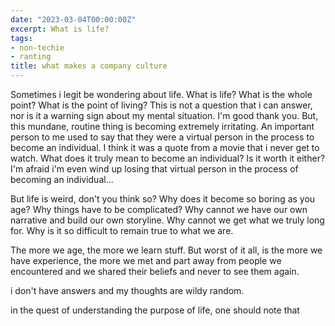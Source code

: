 ```yaml
---
date: "2023-03-04T00:00:00Z"
excerpt: What is life?
tags:
- non-techie
- ranting
title: what makes a company culture
---
```


Sometimes i legit be wondering about life. What is life? What is the whole point? What is the point of living? This is not a question that i can answer, nor is it a warning sign about my mental situation. I'm good thank you. But, this mundane, routine thing is becoming extremely irritating. An important person to me used to say that they were a virtual person in the process to become an individual. I think it was a quote from a movie that i never get to watch. What does it truly mean to become an individual? Is it worth it either? I'm afraid i'm even wind up losing that virtual person in the process of becoming an individual...

But life is weird, don't you think so? Why does it become so boring as you age? Why things have to be complicated? Why cannot we have our own narrative and build our own storyline. Why cannot we get what we truly long for. Why is it so difficult to remain true to what we are. 

The more we age, the more we learn stuff. But worst of it all, is the more we have experience, the more we met and part away from people we encountered and we shared their beliefs and never to see them again.

i don't have answers and my thoughts are wildy random.

in the quest of understanding the purpose of life, one should note that